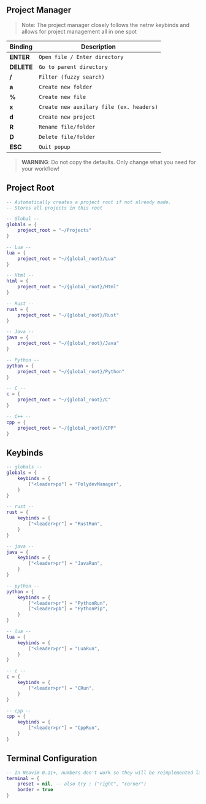 ## **Project Manager**
> Note: The project manager closely follows the netrw keybinds and allows for project management all in one spot

| Binding          | Description   |
|------------------|-----------------|
| **ENTER** | `Open file / Enter directory` |
| **DELETE** | `Go to parent directory` |
| **/**    | `Filter (fuzzy search)` |
| **a**    | `Create new folder` |
| **%**    | `Create new file` |
| **x**    | `Create new auxilary file (ex. headers)` |
| **d**    | `Create new project` |
| **R**    | `Rename file/folder` |
| **D**    | `Delete file/folder` |
| **ESC**    | `Quit popup` |

> **WARNING**: Do not copy the defaults. Only change what you need for your workflow!

## **Project Root**
```lua
-- Automatically creates a project root if not already made.
-- Stores all projects in this root

-- Global --
globals = {
    project_root = "~/Projects"
}

-- Lua --
lua = {
    project_root = "~/{global_root}/Lua"
}

-- Html --
html = {
    project_root = "~/{global_root}/Html"
}

-- Rust --
rust = {
    project_root = "~/{global_root}/Rust"
}

-- Java --
java = {
    project_root = "~/{global_root}/Java"
}

-- Python --
python = {
    project_root = "~/{global_root}/Python"
}

-- C --
c = {
    project_root = "~/{global_root}/C"
}

-- C++ --
cpp = {
    project_root = "~/{global_root}/CPP"
}
```

## **Keybinds**

```lua
-- globals --
globals = {
    keybinds = {
        ["<leader>po"] = "PolydevManager",
    }
}

-- rust --
rust = {
    keybinds = {
        ["<leader>pr"] = "RustRun",
    }
}

-- java --
java = {
    keybinds = {
        ["<leader>pr"] = "JavaRun",
    }
}

-- python --
python = {
    keybinds = {
        ["<leader>pr"] = "PythonRun",
        ["<leader>pb"] = "PythonPip",
    }
}

-- lua --
lua = {
    keybinds = {
        ["<leader>pr"] = "LuaRun",
    }
}

-- c --
c = {
    keybinds = {
        ["<leader>pr"] = "CRun",
    }
}

-- cpp --
cpp = {
    keybinds = {
        ["<leader>pr"] = "CppRun",
    }
}

```

## **Terminal Configuration**
```lua
-- In Neovim 0.11+, numbers don't work so they will be reimplemented later
terminal = {
    preset = nil, -- also try : ("right", "corner")
    border = true
}
```
